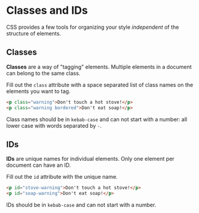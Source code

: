 # Classes and IDs

CSS provides a few tools for organizing your style _independent_ of the structure of elements.

## Classes

**Classes** are a way of "tagging" elements.
Multiple elements in a document can belong to the same class.

Fill out the `class` attribute with a space separated list of class names on the elements you want to tag.

```html
<p class="warning">Don't touch a hot stove!</p>
<p class="warning bordered">Don't eat soap!</p>
```

Class names should be in `kebab-case` and can not start with a number:
all lower case with words separated by `-`.

## IDs

**IDs** are unique names for individual elements.
Only one element per document can have an ID.

Fill out the `id` attribute with the unique name.

```html
<p id="stove-warning">Don't touch a hot stove!</p>
<p id="soap-warning">Don't eat soap!</p>
```

IDs should be in `kebab-case` and can not start with a number.
